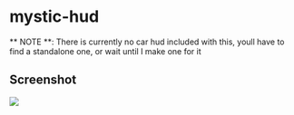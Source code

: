 # mystic-hud

** NOTE **: There is currently no car hud included with this, youll have to find a standalone one, or wait until I make one for it

## Screenshot
![](https://cdn.izmystic.gay/images/28rkuy6u.png)
